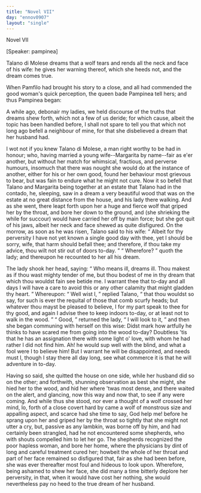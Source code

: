 ```yaml
---
title: "Novel VII"
day: "ennov0907"
layout: "single"
---
```

<html>
 <head>
 </head>
 <body>
  <div id="nov0907" type="novella" who="pampinea">
   <head>
    Novel VII
   </head>
   <p>
    [Speaker: pampinea]
   </p>
   <argument>
    <p>
     <milestone id="p09070001"/>
     <!--(i)-->
     Talano di Molese dreams that a wolf tears and rends all
 the neck and face of his wife: he gives her warning
 thereof, which she heeds not, and the dream comes
 true.
     <!--(/i)-->
    </p>
   </argument>
   <div3 type="commentary" who="author">
    <p>
     <milestone id="p09070002"/>
     <!--(sc)-->
     When
     <!--(/sc)-->
     Pamfilo had brought his story to a close, and all had
 commended
 the good woman's quick perception, the queen bade Pampinea
 tell hers; and thus Pampinea began:
    </p>
   </div3>
   <div3 type="commentary" who="pampinea">
    <p>
     <milestone id="p09070003"/>
     A while ago, debonair my
 ladies, we held discourse of the truths that dreams shew forth, which
 not a few of us deride; for which cause, albeit the topic has been
 handled before, I shall not spare to tell you that which not long ago
 befell a neighbour of mine, for that she disbelieved a dream that her
 husband had.
    </p>
   </div3>
   <p>
    <milestone id="p09070004"/>
    I wot not if you knew Talano di Molese, a man right worthy to
 be had in honour; who, having married a young wife--Margarita
 by name--fair as e'er another, but without her match for whimsical,
 fractious, and perverse humours, insomuch that there was nought she
 would do at the instance of another, either for his or her own good,
 found her behaviour most grievous to bear, but was fain to endure
 what he might not cure.
    <milestone id="p09070005"/>
    Now it so befell that Talano and
 Margarita being together at an estate that Talano had in the contado,
 he, sleeping, saw in a dream a very beautiful wood that was on the
 estate at no great distance from the house, and his lady there walking.
    <milestone id="p09070006"/>
    And as she went, there leapt forth upon her a huge and fierce wolf that
 griped her by the throat, and bore her down to the ground, and (she
 shrieking the while for succour) would have carried her off by main
 force; but she got quit of his jaws, albeit her neck and face shewed as
 quite disfigured.
    <milestone id="p09070007"/>
    On the morrow, as soon as he was risen, Talano said
    <pb n="296"/>
    to
 his wife:
    <q direct="unspecified">
     Albeit for thy perversity I have not yet known a single
 good day with thee, yet I should be sorry, wife, that harm should
 befall thee; and therefore, if thou take my advice, thou wilt not stir
 out of doors to-day.
    </q>
    <q direct="unspecified">
     Wherefore?
    </q>
    quoth the lady; and thereupon
 he recounted to her all his dream.
   </p>
   <p>
    <milestone id="p09070008"/>
    The lady shook her head, saying:
    <q direct="unspecified">
     Who means ill, dreams ill.
 Thou makest as if thou wast mighty tender of me, but thou bodest of
 me in thy dream that which thou wouldst fain see betide me. I
 warrant thee that to-day and all days I will have a care to avoid
 this or any other calamity that might gladden thy heart.
    </q>
    <milestone id="p09070009"/>
    Whereupon:
    <q direct="unspecified">
     Well wist I,
    </q>
    replied Talano,
    <q direct="unspecified">
     that thou wouldst so say,
 for such is ever the requital of those that comb scurfy heads; but
 whatever thou mayst be pleased to believe, I for my part speak to
 thee for thy good, and again I advise thee to keep indoors to-day, or
 at least not to walk in the wood.
    </q>
    <milestone id="p09070010"/>
    <q direct="unspecified">
     Good,
    </q>
    returned the lady,
    <q direct="unspecified">
     I
 will look to it,
    </q>
    and then she began communing with herself on this
 wise: Didst mark how artfully he thinks to have scared me from
 going into the wood to-day? Doubtless 'tis that he has an assignation
 there with some light o' love, with whom he had rather I did not
 find him. Ah! he would sup well with the blind, and what a fool
 were I to believe him! But I warrant he will be disappointed, and
 needs must I, though I stay there all day long, see what commerce it
 is that he will adventure in to-day.
   </p>
   <p>
    <milestone id="p09070011"/>
    Having so said, she quitted the house on one side, while her
 husband did so on the other; and forthwith, shunning observation as
 best she might, she hied her to the wood, and hid her where 'twas
 most dense, and there waited on the alert, and glancing, now this
 way and now that, to see if any were coming.
    <milestone id="p09070012"/>
    And while thus she
 stood, nor ever a thought of a wolf crossed her mind, lo, forth of
 a close covert hard by came a wolf of monstrous size and appalling
 aspect, and scarce had she time to say, God help me! before he sprang
 upon her and griped her by the throat so tightly that she might not
 utter a cry, but, passive as any lambkin, was borne off by him,
    <milestone id="p09070013"/>
    and
 had certainly been strangled, had he not encountered some shepherds,
 who with shouts compelled him to let her go. The shepherds
 recognized the poor hapless woman, and bore her home, where the
 physicians by dint of long and careful treatment cured her; howbeit
 the whole of her throat and part of her face remained so disfigured
    <pb n="297"/>
    that,
 fair as she had been before, she was ever thereafter most foul
 and hideous to look upon.
    <milestone id="p09070014"/>
    Wherefore, being ashamed to shew her
 face, she did many a time bitterly deplore her perversity, in that, when
 it would have cost her nothing, she would nevertheless pay no heed
 to the true dream of her husband.
   </p>
  </div>
 </body>
</html>